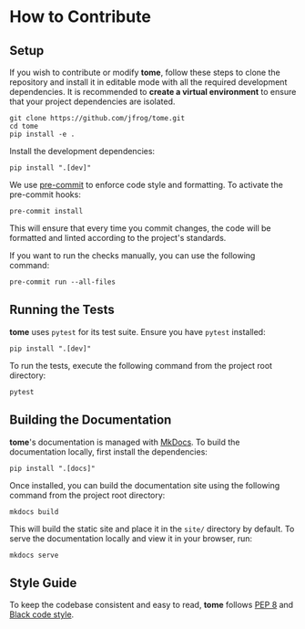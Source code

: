 # How to Contribute

## Setup

If you wish to contribute or modify **tome**, follow these steps to clone the repository
and install it in editable mode with all the required development dependencies. It is
recommended to **create a virtual environment** to ensure that your project dependencies
are isolated.

```
git clone https://github.com/jfrog/tome.git
cd tome
pip install -e .
```

Install the development dependencies:

```
pip install ".[dev]"
```

We use [pre-commit](https://pre-commit.com/) to enforce code style and formatting. To
activate the pre-commit hooks:

```
pre-commit install
```

This will ensure that every time you commit changes, the code will be formatted and linted
according to the project's standards.

If you want to run the checks manually, you can use the following command:

```
pre-commit run --all-files
```

## Running the Tests

**tome** uses `pytest` for its test suite. Ensure you have `pytest` installed:

```
pip install ".[dev]"
```

To run the tests, execute the following command from the project root directory:

```
pytest
```

## Building the Documentation

**tome**'s documentation is managed with [MkDocs](https://www.mkdocs.org/). To build the
documentation locally, first install the dependencies:

```
pip install ".[docs]"
```

Once installed, you can build the documentation site using the following command from the
project root directory:

```
mkdocs build
```

This will build the static site and place it in the `site/` directory by default. To serve
the documentation locally and view it in your browser, run:

```
mkdocs serve
```

## Style Guide

To keep the codebase consistent and easy to read, **tome** follows [PEP
8](https://www.python.org/dev/peps/pep-0008/) and [Black code
style](https://black.readthedocs.io/en/stable/the_black_code_style/current_style.html).